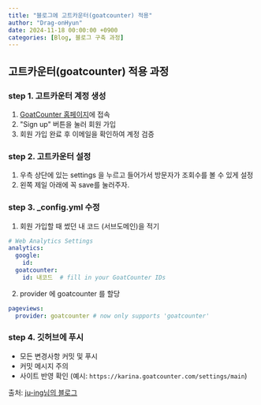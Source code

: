 ```yaml
---
title: "블로그에 고트카운터(goatcounter) 적용"
author: "Drag-onHyun"
date: 2024-11-18 00:00:00 +0900
categories: [Blog, 블로그 구축 과정]
---
```


## 고트카운터(goatcounter) 적용 과정

### step 1. 고트카운터 계정 생성

1. [GoatCounter 홈페이지](https://www.goatcounter.com/)에 접속
2. "Sign up" 버튼을 눌러 회원 가입
3. 회원 가입 완료 후 이메일을 확인하여 계정 검증

### step 2. 고트카운터 설정

1. 우측 상단에 있는 settings 을 누르고 들어가서 방문자가 조회수를 볼 수 있게 설정
2. 왼쪽 제일 아래에 꼭 save를 눌러주자.

### step 3. _config.yml 수정

1. 회원 가입할 때 썼던 내 코드 (서브도메인)을 적기

``` yaml
# Web Analytics Settings
analytics:
  google:
    id: 
  goatcounter:
    id: 내코드  # fill in your GoatCounter IDs
```
2. provider 에 goatcounter 를 할당

``` yaml
pageviews:
  provider: goatcounter # now only supports 'goatcounter'
```

### step 4. 깃허브에 푸시
- 모든 변경사항 커밋 및 푸시
- 커밋 메시지 주의
- 사이트 반영 확인 (예시: `https://karina.goatcounter.com/settings/main`)

출처: [ju-ing님의 블로그](https://blog.ju-ing.com/posts/jekyll-theme-chirpy-goatcounter/)